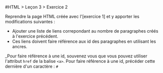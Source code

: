 #HTML > Leçon 3 > Exercice 2

Reprendre la page HTML créée avec l'[exercice 1] et y apporter les modifications suivantes :

* Ajouter une liste de liens correpondant au nombre de paragraphes créés à l'exercice précédent.
* Ces liens doivent faire référence aux id des paragraphes en utilisant les ancres.

_Pour faire référence à une id, souvenez vous que vous pouvez utiliser l'attribut `href` de la balise `<a>`. Pour faire référence à une id, précéder cette dernière d'un caractère : `#`
